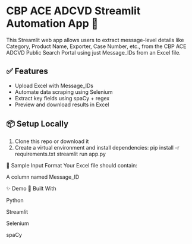# CBP ACE ADCVD Streamlit Automation App 🚀

This Streamlit web app allows users to extract message-level details like Category, Product Name, Exporter, Case Number, etc., from the CBP ACE ADCVD Public Search Portal using just Message_IDs from an Excel file.

## ✅ Features
- Upload Excel with Message_IDs
- Automate data scraping using Selenium
- Extract key fields using spaCy + regex
- Preview and download results in Excel

## 📦 Setup Locally

1. Clone this repo or download it
2. Create a virtual environment and install dependencies:
pip install -r requirements.txt
streamlit run app.py

📁 Sample Input Format
Your Excel file should contain:

A column named Message_ID

✨ Demo
🔧 Built With

Python

Streamlit

Selenium

spaCy
